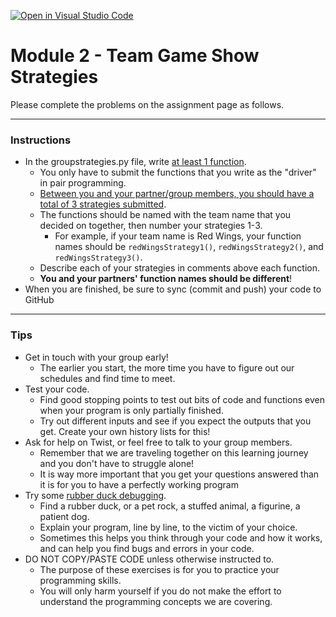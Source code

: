 [![Open in Visual Studio Code](https://classroom.github.com/assets/open-in-vscode-2e0aaae1b6195c2367325f4f02e2d04e9abb55f0b24a779b69b11b9e10269abc.svg)](https://classroom.github.com/online_ide?assignment_repo_id=15362272&assignment_repo_type=AssignmentRepo)
# Module 2 - Team Game Show Strategies

Please complete the problems on the assignment page as follows.

---

### Instructions
- In the groupstrategies.py file, write <ins>at least 1 function</ins>.
     - You only have to submit the functions that you write as the "driver" in pair programming.
     - <ins>Between you and your partner/group members, you should have a total of 3 strategies submitted</ins>.
     - The functions should be named with the team name that you decided on together, then number your strategies 1-3. 
        - For example, if your team name is Red Wings, your function names should be `redWingsStrategy1()`,  `redWingsStrategy2()`, and `redWingsStrategy3()`.
     - Describe each of your strategies in comments above each function.
     - **You and your partners' function names should be different**!
- When you are finished, be sure to sync (commit and push) your code to GitHub

---

### Tips
- Get in touch with your group early!
    - The earlier you start, the more time you have to figure out our schedules and find time to meet.
- Test your code. 
    - Find good stopping points to test out bits of code and
    functions even when your program is only partially finished. 
    - Try out different inputs and see if you expect the outputs that you get. Create your own history lists for this!
- Ask for help on Twist, or feel free to talk to your group members. 
    - Remember that we are traveling together on this 
    learning journey and you don't have to struggle alone!
    - It is way more important that you get your questions answered than it is
    for you to have a perfectly working program
- Try some [rubber duck debugging](https://rubberduckdebugging.com/).
    - Find a rubber duck, or a pet rock, a stuffed animal, a figurine, a patient dog.
    - Explain your program, line by line, to the victim of your choice.
    - Sometimes this helps you think through your code and how it works, and 
    can help you find bugs and errors in your code.
- DO NOT COPY/PASTE CODE unless otherwise instructed to.
    - The purpose of these exercises is for you to practice your programming skills.
    - You will only harm yourself if you do not make the effort to understand the
    programming concepts we are covering.
    
